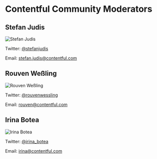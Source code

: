 # Contentful Community Moderators

## Stefan Judis

![Stefan Judis](https://avatars1.githubusercontent.com/u/962099?v=3&s=100)

Twitter: [@stefanjudis](https://twitter.com/stefanjudis)

Email: [stefan.judis@contentful.com](mailto:stefan.judiso@contentful.com)

## Rouven Weßling

![Rouven Weßling](https://avatars1.githubusercontent.com/u/628508?v=3&s=100)

Twitter: [@rouvenwessling](https://twitter.com/rouvenwessling)

Email: [rouven@contentful.com](mailto:rouven@contentful.com)

## Irina Botea

![Irina Botea](https://avatars1.githubusercontent.com/u/14981201?s=100&v=3)

Twitter: [@irina_botea](https://twitter.com/irina_botea)

Email: [irina@contentful.com](mailto:irina@contentful.com)
